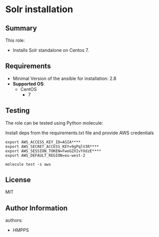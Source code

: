 Solr installation
=========

## Summary

This role:
  - Installs Solr standalone on Centos 7.

Requirements
------------
  - Minimal Version of the ansible for installation: 2.8
  - **Supported OS**:
    - CentOS
      - 7


## Testing 

The role can be tested using Python molecule:

Install deps from the requirements.txt file and provide AWS credentials

```
export AWS_ACCESS_KEY_ID=ASIA****
export AWS_SECRET_ACCESS_KEY=9gPqlV3R****
export AWS_SESSION_TOKEN=FwoGZXIvYXdzE****
export AWS_DEFAULT_REGION=eu-west-2
```

```
molecule test -s aws
```


License
-------

MIT

Author Information
------------------

authors:
  - HMPPS
